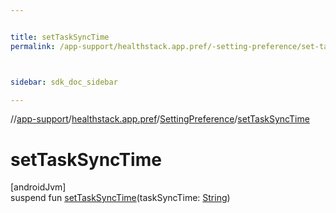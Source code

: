 ```yaml
---


title: setTaskSyncTime
permalink: /app-support/healthstack.app.pref/-setting-preference/set-task-sync-time.html



sidebar: sdk_doc_sidebar

---
```



//[app-support](/app-support.html)/[healthstack.app.pref](../index.html)/[SettingPreference](index.html)/[setTaskSyncTime](set-task-sync-time.html)



# setTaskSyncTime



[androidJvm]\
suspend fun [setTaskSyncTime](set-task-sync-time.html)(taskSyncTime: [String](https://kotlinlang.org/api/latest/jvm/stdlib/kotlin/-string/index.html))






